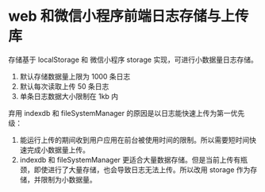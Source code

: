 # web 和微信小程序前端日志存储与上传库

存储基于 localStorage 和 微信小程序 storage 实现，可进行小数据量日志存储。

1. 默认存储数据量上限为 1000 条日志
2. 默认每次读取上传 50 条日志
3. 单条日志数据大小限制在 1kb 内

弃用 indexdb 和 fileSystemManager 的原因是以日志能快速上传为第一优先级：

1. 能运行上传的期间收到用户应用在前台被使用时间的限制。所以需要短时间快速完成小数据量上传。
2. indexdb 和 fileSystemManager 更适合大量数据存储。但是当前上传有瓶颈，即使进行了大量存储，也会导致日志无法上传。所以改用 storage 作为存储，并限制为小数据量。
